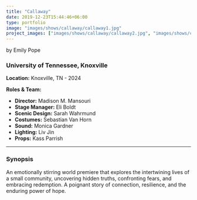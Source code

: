 ```yaml
---
title: "Callaway"
date: 2019-12-23T15:44:46+06:00
type: portfolio
image: "images/shows/callaway/callaway1.jpg"
project_images: ["images/shows/callaway/callaway2.jpg", "images/shows/callaway/callaway3.jpg"]
---
```


by Emily Pope

### University of Tennessee, Knoxville
**Location:** Knoxville, TN - 2024  

**Roles & Team:**  
- **Director:** Madison M. Mansouri  
- **Stage Manager:** Eli Boldt 
- **Scenic Design:** Sarah Wahrmund
- **Costumes:** Sebastian Van Horn
- **Sound:** Monica Gardner
- **Lighting:** Liv Jin 
- **Props:** Kass Parrish

---

### Synopsis
An emotionally stirring world premiere that explores the intertwining lives of a small community, uncovering hidden truths, confronting fears, and embracing redemption. A poignant story of connection, resilience, and the enduring power of hope.
